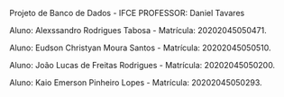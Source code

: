 Projeto de Banco de Dados - IFCE 
PROFESSOR: Daniel Tavares

Aluno: Alexssandro Rodrigues Tabosa - Matrícula: 20202045050471.

Aluno: Eudson Christyan Moura Santos - Matrícula: 20202045050510.

Aluno: João Lucas de Freitas Rodrigues - Matrícula: 20202045050200.

Aluno: Kaio Emerson Pinheiro Lopes - Matrícula: 20202045050293.
